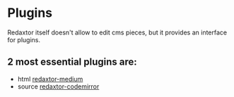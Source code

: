 # Plugins

Redaxtor itself doesn't allow to edit cms pieces,
but it provides an interface for plugins.  

## 2 most essential plugins are:
- html [redaxtor-medium](https://github.com/redaxtor/redaxtor-medium)
- source [redaxtor-codemirror](https://github.com/redaxtor/redaxtor-codemirror)